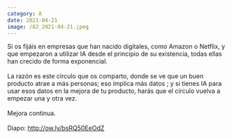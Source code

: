 ```yaml
--- 
category: A 
date: 2021-04-21 
image: /82_2021-04-21.jpeg 
--- 
```


Si os fijáis en empresas que han nacido digitales, como Amazon o Netflix, y que empezaron a utilizar IA desde el principio de su existencia, todas ellas han crecido de forma exponencial.<br><br>La razón es este círculo que os comparto, donde se ve que un buen producto atrae a más personas; eso implica más datos ; y si tienes IA para usar esos datos en la mejora de tu producto, harás que el círculo vuelva a empezar una y otra vez. <br><br>Mejora continua.<br><br>Diapo: http://ow.ly/bsRQ50EeOdZ